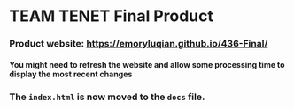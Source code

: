 # TEAM TENET Final Product
### Product website: https://emoryluqian.github.io/436-Final/

#### You might need to refresh the website and allow some processing time to display the most recent changes

### The `index.html` is now moved to the `docs` file. 
